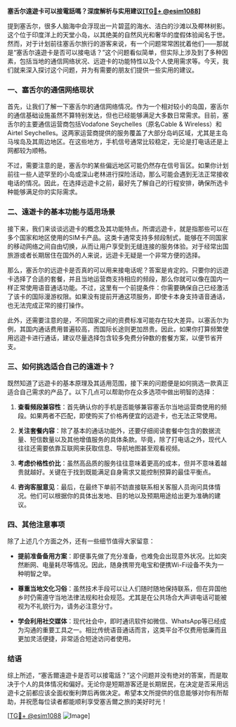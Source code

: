 **塞舌尔遠遊卡可以接電話嗎？深度解析与实用建议[[TG💪+ @esim1088](https://t.me/s/esim1088)]**

提到塞舌尔，很多人脑海中会浮现出一片碧蓝的海水、洁白的沙滩以及椰林树影。这个位于印度洋上的天堂小岛，以其绝美的自然风光和奢华的度假体验闻名于世。然而，对于计划前往塞舌尔旅行的游客来说，有一个问题常常困扰着他们——那就是“塞舌尔遠遊卡是否可以接电话？”这个问题看似简单，但实际上涉及到了多种因素，包括当地的通信网络状况、远遊卡的功能特性以及个人使用需求等。今天，我们就来深入探讨这个问题，并为有需要的朋友们提供一些实用的建议。

### 一、塞舌尔的通信网络现状

首先，让我们了解一下塞舌尔的通信网络情况。作为一个相对较小的岛国，塞舌尔的通信基础设施虽然不算特别发达，但也已经能够满足大多数日常需求。目前，塞舌尔的主要通信运营商包括Vodafone Seychelles（原名Cable & Wireless）和Airtel Seychelles。这两家运营商提供的服务覆盖了大部分岛屿区域，尤其是主岛马埃岛及其周边地区。在这些地方，手机信号通常比较稳定，无论是打电话还是上网都较为顺畅。

不过，需要注意的是，塞舌尔的某些偏远地区可能仍然存在信号盲区。如果你计划前往一些人迹罕至的小岛或深山老林进行探险活动，那么可能会遇到无法正常接收电话的情况。因此，在选择远遊卡之前，最好先了解自己的行程安排，确保所选卡种能够满足你的实际需求。

### 二、遠遊卡的基本功能与适用场景

接下来，我们来谈谈远遊卡的概念及其功能特点。所谓远遊卡，就是指那些可以在多个国家和地区使用的SIM卡产品。这类卡通常支持多频段制式，能够在不同国家的移动网络之间自由切换，从而让用户享受到无缝连接的服务体验。对于经常出国旅游或者长期居住在国外的人来说，远遊卡无疑是一个非常方便的选择。

那么，塞舌尔的远遊卡是否真的可以用来接电话呢？答案是肯定的。只要你的远遊卡选择了合适的套餐，并且当地运营商支持相应的频段，那么你就可以像在国内一样正常使用语音通话功能。不过，这里有一个前提条件：你需要确保自己已经激活了该卡的国际漫游权限。如果没有提前开通这项服务，即使卡本身支持语音通话，也无法完成正常的接打操作。

此外，还需要注意的是，不同国家之间的资费标准可能存在较大差异。以塞舌尔为例，其国内通话费用普遍较高，而国际长途则更加昂贵。因此，如果你打算频繁使用远遊卡进行通话，建议尽量选择包含较多免费分钟数的套餐方案，以便节省开支。

### 三、如何挑选适合自己的遠遊卡？

既然知道了远遊卡的基本原理及其适用范围，接下来的问题便是如何挑选一款真正适合自己需求的产品了。以下几点可以帮助你在众多选项中做出明智的选择：

1. **查看频段兼容性**：首先确认你的手机是否能够兼容塞舌尔当地运营商使用的频段。如果两者不匹配，即使购买了价格再便宜的远遊卡，也无法正常使用。

2. **关注套餐内容**：除了基本的通话功能外，还要仔细阅读套餐中包含的数据流量、短信数量以及其他增值服务的具体条款。毕竟，除了打电话之外，现代人往往还需要依靠互联网来获取信息、导航地图甚至观看视频。

3. **考虑价格性价比**：虽然高品质的服务往往意味着更高的成本，但并不意味着越贵就越好。关键在于找到既能满足自身需求又能控制预算的最佳平衡点。

4. **咨询客服意见**：最后，在最终下单前不妨直接联系相关客服人员询问具体情况。他们可以根据你的具体出发地、目的地以及预期用途给出更为准确的建议。

### 四、其他注意事项

除了上述几个方面之外，还有一些细节值得大家留意：

- **提前准备备用方案**：即便事先做了充分准备，也难免会出现意外状况。比如突然断网、电量耗尽等情况。因此，随身携带充电宝和便携Wi-Fi设备不失为一种明智之举。
  
- **尊重当地文化习俗**：虽然技术手段可以让人们随时随地保持联系，但在异国他乡时仍需遵守当地法律法规和社会规范。尤其是在公共场合大声讲电话可能被视为不礼貌行为，请务必注意分寸。

- **学会利用社交媒体**：现代社会中，即时通讯软件如微信、WhatsApp等已经成为沟通的重要工具之一。相比传统语音通话而言，这类平台不仅费用低廉而且更加灵活便捷，非常适合短途访问者使用。

### 结语

综上所述，“塞舌爾遠遊卡是否可以接電話？”这个问题并没有绝对的答案，而是取决于个人的具体情况和偏好。无论你是短期游客还是长期居民，在决定是否采用远遊卡之前都应该全面权衡利弊后再做决定。希望本文所提供的信息能够对你有所帮助，并祝愿每位读者都能顺利享受塞舌爾之旅的美好时光！

[[TG💪+ @esim1088](https://t.me/s/esim1088) ![Image](https://i.postimg.cc/4NQfJmqS/Snipaste-2025-05-13-00-14-12.png)]